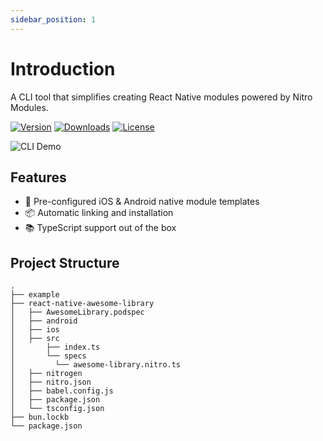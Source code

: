 ```yaml
---
sidebar_position: 1
---
```


# Introduction

A CLI tool that simplifies creating React Native modules powered by Nitro Modules.

[![Version](https://img.shields.io/npm/v/create-nitro-module.svg)](https://www.npmjs.com/package/create-nitro-module)
[![Downloads](https://img.shields.io/npm/dm/create-nitro-module.svg)](https://www.npmjs.com/package/create-nitro-module)
[![License](https://img.shields.io/npm/l/create-nitro-module.svg)](https://github.com/patrickkabwe/create-nitro-module/LICENSE)

![CLI Demo](https://raw.githubusercontent.com/patrickkabwe/create-nitro-module/refs/heads/main/assets/nitro-module-cli.gif)

## Features

- 📱 Pre-configured iOS & Android native module templates
- 📦 Automatic linking and installation
- 📚 TypeScript support out of the box

## Project Structure

```
.
├── example
├── react-native-awesome-library
│   ├── AwesomeLibrary.podspec
│   ├── android
│   ├── ios
│   ├── src
│       ├── index.ts
│       └── specs
│         └── awesome-library.nitro.ts
│   ├── nitrogen
│   ├── nitro.json
│   ├── babel.config.js
│   ├── package.json
│   └── tsconfig.json
├── bun.lockb
└── package.json
```

<!-- ### CLI Commands

```bash
Usage: create-nitro-module [options] [command] [name]

A CLI tool that simplifies creating React Native modules powered by Nitro Modules.

Arguments:
  name                                Name of the module to create

Options:
  -v, --version                       output the version number
  -d, --module-dir <moduleDirectory>  Directory to create the module in
  -s, --skip-example                  Skip example app generation
  -h, --help                          Display help for command

Commands:
  create [moduleName]    Create a new nitro module. If no moduleName is provided,
                         you will be prompted for one.
``` -->